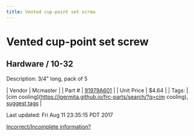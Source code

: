 ```yaml
---
title: Vented cup-point set screw
---
```


# Vented cup-point set screw
## Hardware / 10-32
Description: 	3/4" long, pack of 5 

| Vendor | Mcmaster | 
| Part # | [91979A601](https://www.mcmaster.com/#91979A601) | 
| Unit Price | $4.64 | 
| Tags: | [cim cooling](https://jgermita.github.io/frc-parts/search/?q=cim cooling), [suggest tags](https://docs.google.com/forms/d/e/1FAIpQLSeWyY8v3RgOty-MyWmh9U0iivNYN_molChYyS-0U-o-kOAv_g/viewform) | 

Last updated: Fri Aug 11 23:35:15 PDT 2017

 [Incorrect/Incomplete information?](https://docs.google.com/forms/d/e/1FAIpQLSeWyY8v3RgOty-MyWmh9U0iivNYN_molChYyS-0U-o-kOAv_g/viewform)